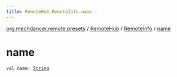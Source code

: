 ```yaml
---
title: RemoteHub.RemoteInfo.name - 
---
```


[org.mechdancer.remote.presets](../../index.html) / [RemoteHub](../index.html) / [RemoteInfo](index.html) / [name](./name.html)

# name

`val name: `[`String`](https://kotlinlang.org/api/latest/jvm/stdlib/kotlin/-string/index.html)